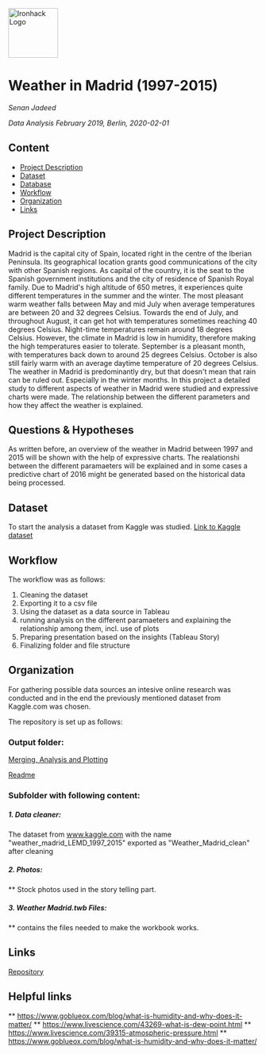 <img src="https://bit.ly/2VnXWr2" alt="Ironhack Logo" width="100"/>

# Weather in Madrid (1997-2015)
*Senan Jadeed*

*Data Analysis February 2019, Berlin, 2020-02-01*

## Content
- [Project Description](#project-description)
- [Dataset](#dataset)
- [Database](#database)
- [Workflow](#workflow)
- [Organization](#organization)
- [Links](#links)

## Project Description
Madrid is the capital city of Spain, located right in the centre of the Iberian Peninsula. Its geographical location grants good communications of the city with other Spanish regions. As capital of the country, it is the seat to the Spanish government institutions and the city of residence of Spanish Royal family.
Due to Madrid's high altitude of 650 metres, it experiences quite different temperatures in the summer and the winter. The most pleasant warm weather falls between May and mid July when average temperatures are between 20 and 32 degrees Celsius. Towards the end of July, and throughout August, it can get hot with temperatures sometimes reaching 40 degrees Celsius. Night-time temperatures remain around 18 degrees Celsius. However, the climate in Madrid is low in humidity, therefore making the high temperatures easier to tolerate.
September is a pleasant month, with temperatures back down to around 25 degrees Celsius. October is also still fairly warm with an average daytime temperature of 20 degrees Celsius.
The weather in Madrid is predominantly dry, but that doesn't mean that rain can be ruled out. Especially in the winter months.
In this project a detailed study to different aspects of weather in Madrid were studied and expressive charts were made. The relationship between the different parameters and how they affect the weather is explained.


## Questions & Hypotheses
As written before, an overview of the weather in Madrid between 1997 and 2015 will be shown with the help of expressive charts. The realationshi between the different paramaeters will be explained and in some cases a predictive chart of 2016 might be generated based on the historical data being processed.


## Dataset
To start the analysis a dataset from Kaggle was studied.
[Link to Kaggle dataset](https://www.kaggle.com/juliansimon/weather_madrid_lemd_1997_2015.csv)


## Workflow
The workflow was as follows:
1. Cleaning the dataset
2. Exporting it to a csv file
3. Using the dataset as a data source in Tableau
4. running analysis on the different paramaeters and explaining the relationship among them, incl. use of plots
5. Preparing presentation based on the insights (Tableau Story)
6. Finalizing folder and file structure


## Organization
For gathering possible data sources an intesive online research was conducted and in the end the previously mentioned dataset from Kaggle.com was chosen.

The repository is set up as follows:


### Output folder:
[Merging, Analysis and Plotting](https://github.com/valsophie/group_project-/blob/master/Analysis%20Airbnb%20vs%20hotels%20Berlin%20-%20Plotting%20and%20descriptive%20Statistics.ipynb)

[Readme](https://github.com/valsophie/group_project-/blob/master/README.md)

### Subfolder with following content:
##### 1. Data cleaner: 

The dataset from www.kaggle.com with  the name "weather_madrid_LEMD_1997_2015"
exported as "Weather_Madrid_clean" after cleaning

##### 2. Photos:

** Stock photos used in the story telling part.

##### 3. Weather Madrid.twb Files:

** contains the files needed to make the workbook works.

## Links

[Repository](https://github.com/valsophie/group_project-)


## Helpful links

** https://www.goblueox.com/blog/what-is-humidity-and-why-does-it-matter/
** https://www.livescience.com/43269-what-is-dew-point.html
** https://www.livescience.com/39315-atmospheric-pressure.html
** https://www.goblueox.com/blog/what-is-humidity-and-why-does-it-matter/
